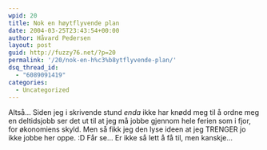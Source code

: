 ```yaml
---
wpid: 20
title: Nok en høytflyvende plan
date: 2004-03-25T23:43:54+00:00
author: Håvard Pedersen
layout: post
guid: http://fuzzy76.net/?p=20
permalink: '/20/nok-en-h%c3%b8ytflyvende-plan/'
dsq_thread_id:
  - "6089091419"
categories:
  - Uncategorized
---
```

Altså&#8230; Siden jeg i skrivende stund _enda_ ikke har knødd meg til å ordne meg en deltidsjobb ser det ut til at jeg må jobbe gjennom hele ferien som i fjor, for økonomiens skyld. Men så fikk jeg den lyse ideen at jeg TRENGER jo ikke jobbe her oppe. :D Får se&#8230; Er ikke så lett å få til, men kanskje&#8230;
